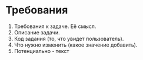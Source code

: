 # Требования
1. Требования к задаче. Её смысл.
2. Описание задачи.
3. Код задания (то, что увидет пользователь).
4. Что нужно изменить (какое значение добавить).
5. Потенциально - текст